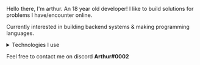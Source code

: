 Hello there, I'm arthur. An 18 year old developer!
I like to build solutions for problems I have/encounter online.

Currently interested in building backend systems & making programming languages.

<details>
    <summary>Technologies I use</summary>
    <p>
    * Python
    * Java/Type-script _[React (Next.js), Expressjs]_
    * HTML5 & Css3 
    * Learning **Golang**
    </p>
</details>

Feel free to contact me on discord **Arthur#0002**

